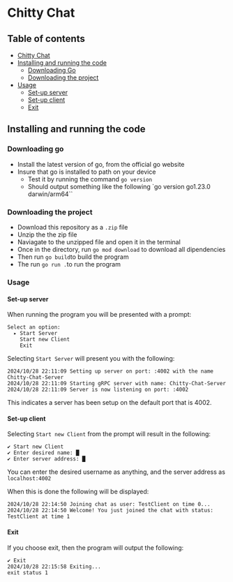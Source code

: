 # Chitty Chat

## Table of contents

- [Chitty Chat](#chitty-chat)
- [Installing and running the code](#installing-and-running-the-code)
  - [Downloading Go](#downloading-go)
  - [Downloading the project](#downloading-the-project)
- [Usage](#usage)
  - [Set-up server](#set-up-server)
  - [Set-up client](#set-up-client)
  - [Exit](#exit)

## Installing and running the code

### Downloading go

- Install the latest version of go, from the official go website
- Insure that go is installed to path on your device
    - Test it by running the command `go version`
    - Should output something like the following `go version go1.23.0 darwin/arm64``

### Downloading the project

- Download this repository as a `.zip` file
- Unzip the the zip file
- Naviagate to the unzipped file and open it in the terminal
- Once in the directory, run `go mod download` to download all dipendencies
- Then run `go build`to build the program
- The run `go run .`to run the program

### Usage

#### Set-up server
When running the program you will be presented with a prompt:
```
Select an option: 
  ▸ Start Server
    Start new Client
    Exit
````

Selecting `Start Server` will present you with the following:

```
2024/10/28 22:11:09 Setting up server on port: :4002 with the name Chitty-Chat-Server
2024/10/28 22:11:09 Starting gRPC server with name: Chitty-Chat-Server
2024/10/28 22:11:09 Server is now listening on port: :4002
````

This indicates a server has been setup on the default port that is 4002.

#### Set-up client

Selecting `Start new Client` from the prompt will result in the following:
````
✔ Start new Client
✔ Enter desired name: █
✔ Enter server address: █
 ````
You can enter the desired username as anything, and the server address as `localhost:4002`

When this is done the following will be displayed:
````
2024/10/28 22:14:50 Joining chat as user: TestClient on time 0...
2024/10/28 22:14:50 Welcome! You just joined the chat with status: TestClient at time 1
````

#### Exit

If you choose exit, then the program will output the following:

````
✔ Exit
2024/10/28 22:15:58 Exiting...
exit status 1
````
